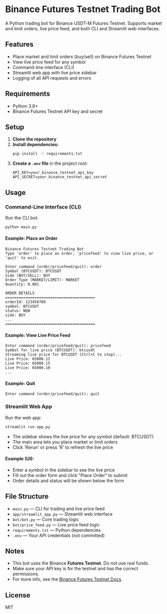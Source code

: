 # Binance Futures Testnet Trading Bot

A Python trading bot for Binance USDT-M Futures Testnet. Supports market and limit orders, live price feed, and both CLI and Streamlit web interfaces.

## Features
- Place market and limit orders (buy/sell) on Binance Futures Testnet
- View live price feed for any symbol
- Command-line interface (CLI)
- Streamlit web app with live price sidebar
- Logging of all API requests and errors

## Requirements
- Python 3.8+
- Binance Futures Testnet API key and secret

## Setup
1. **Clone the repository**
2. **Install dependencies:**
   ```bash
   pip install -r requirements.txt
   ```
3. **Create a `.env` file** in the project root:
   ```env
   API_KEY=your_binance_testnet_api_key
   API_SECRET=your_binance_testnet_api_secret
   ```

## Usage

### Command-Line Interface (CLI)
Run the CLI bot:
```bash
python main.py
```

#### Example: Place an Order
```
Binance Futures Testnet Trading Bot
Type 'order' to place an order, 'pricefeed' to view live price, or 'quit' to exit.

Enter command (order/pricefeed/quit): order
Symbol (BTCUSDT): BTCUSDT
Side (BUY/SELL): BUY
Order Type (MARKET/LIMIT): MARKET
Quantity: 0.001

ORDER DETAILS
========================================
orderId: 123456789
symbol: BTCUSDT
status: NEW
side: BUY
...
========================================
```

#### Example: View Live Price Feed
```
Enter command (order/pricefeed/quit): pricefeed
Symbol for live price (BTCUSDT): btcusdt
Streaming live price for BTCUSDT (Ctrl+C to stop)...
Live Price: 65000.12
Live Price: 65000.15
Live Price: 65000.10
...
```

#### Example: Quit
```
Enter command (order/pricefeed/quit): quit
```

### Streamlit Web App
Run the web app:
```bash
streamlit run app.py
```
- The sidebar shows the live price for any symbol (default: BTCUSDT)
- The main area lets you place market or limit orders
- Click 'Rerun' or press 'R' to refresh the live price

#### Example (UI):
- Enter a symbol in the sidebar to see the live price
- Fill out the order form and click "Place Order" to submit
- Order details and status will be shown below the form

## File Structure
- `main.py` — CLI for trading and live price feed
- `app/streamlit_app.py` — Streamlit web interface
- `bot/bot.py` — Core trading logic
- `bot/price_feed.py` — Live price feed logic
- `requirements.txt` — Python dependencies
- `.env` — Your API credentials (not committed)

## Notes
- This bot uses the Binance **Futures Testnet**. Do not use real funds.
- Make sure your API key is for the testnet and has the correct permissions.
- For more info, see the [Binance Futures Testnet Docs](https://binance-docs.github.io/apidocs/futures/en/).

## License
MIT 
